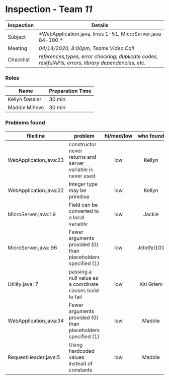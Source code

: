 # Inspection - Team *11* 
 
| Inspection | Details |
| ----- | ----- |
| Subject | *WebApplication.java, lines 1-51, MicroServer.java 84-100 * |
| Meeting | *04/14/2020, 8:00pm, Teams Video Call* |
| Checklist | *references,types, error checking, duplicate codes, restfulAPIs, errors, library dependencies, etc.* |

### Roles

| Name | Preparation Time |
| ---- | ---- |
| Kellyn Dassler  | 30 min |
| Maddie Mihevc | 30 min |

### Problems found

| file:line | problem | hi/med/low | who found | github#  |
| --- | --- | :---: | :---: | --- |
| WebApplication.java:23 | constructor never returns and server variable is never used | low | Kellyn | ## |
| WebApplication.java:22 | Integer type may be primitive | low | Kellyn | ## |
| MicroServer.java:19 | Field can be converted to a local variable | low | Jackie | |
| MicroServer.java: 96 | Fewer arguments provided (0) than placeholders specified (1) | low | Jclotfel101 | |
| Utility.java: 7 | passing a null value as a coordinate causes build to fail | low  | Kai Griem  | kgriem  |
| WebApplication.java:34 | Fewer arguments provided (0) than placeholders specified (1) | low | Maddie | |
| RequestHeader.java:5 | Using hardcoded values instead of constants | low | Maddie | |



